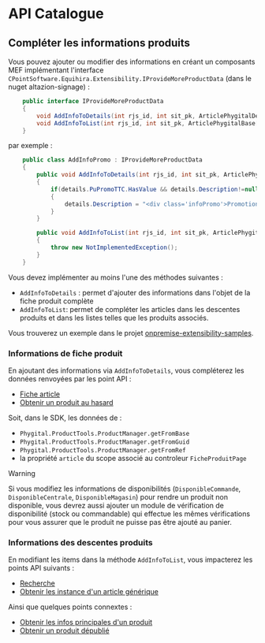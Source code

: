 # API Catalogue

## Compléter les informations produits

Vous pouvez ajouter ou modifier des informations en créant un composants MEF implémentant l'interface `CPointSoftware.Equihira.Extensibility.IProvideMoreProductData` (dans le nuget altazion-signage) :

```csharp
    public interface IProvideMoreProductData
    {
        void AddInfoToDetails(int rjs_id, int sit_pk, ArticlePhygitalDetail details);
        void AddInfoToList(int rjs_id, int sit_pk, ArticlePhygitalBase[] items);
    }
```

par exemple :

```csharp
    public class AddInfoPromo : IProvideMoreProductData
    {
        public void AddInfoToDetails(int rjs_id, int sit_pk, ArticlePhygitalDetail details)
        {
            if(details.PuPromoTTC.HasValue && details.Description!=null)
            {
                details.Description = "<div class='infoPromo'>Promotion exceptionnelle !</div>" + details.Description;
            }
        }

        public void AddInfoToList(int rjs_id, int sit_pk, ArticlePhygitalBase[] items)
        {
            throw new NotImplementedException();
        }
    }

```

Vous devez implémenter au moins l'une des méthodes suivantes :

- `AddInfoToDetails` : permet d'ajouter des informations dans l'objet de la fiche produit complète
- `AddInfoToList`: permet de compléter les articles dans les descentes produits et dans les listes telles que les produits associés.

Vous trouverez un exemple dans le projet [onpremise-extensibility-samples](https://github.com/altazion/onpremise-extensibility-samples).

### Informations de fiche produit

En ajoutant des informations via `AddInfoToDetails`, vous compléterez les données renvoyées par les point API :

- [Fiche article](https://www.altazion.dev/hub/api/phygital/catalogue/articles.html#span-idfichearticlefiche-articlespan)
- [Obtenir un produit au hasard](https://www.altazion.dev/hub/api/phygital/catalogue/articles.html#span-idfichearticleauhasardobtenir-un-article-au-hasardspan)

Soit, dans le SDK, les données de :

- `Phygital.ProductTools.ProductManager.getFromBase`
- `Phygital.ProductTools.ProductManager.getFromGuid`
- `Phygital.ProductTools.ProductManager.getFromRef`
- la propriété `article` du scope associé au controleur `FicheProduitPage`

> [!WARNING]
> Si vous modifiez les informations de disponibilités (`DisponibleCommande`, `DisponibleCentrale`, `DisponibleMagasin`) pour rendre un produit non disponible, vous devrez aussi ajouter un module de vérification de disponibilité (stock ou commandable) qui effectue les mêmes vérifications pour vous assurer que le produit ne puisse pas être ajouté au panier.

### Informations des descentes produits

En modifiant les items dans la méthode `AddInfoToList`, vous impacterez les points API suivants :

- [Recherche](https://www.altazion.dev/hub/api/phygital/catalogue/articles.html#span-idrechercherecherchespan)
- [Obtenir les instance d'un article générique](https://www.altazion.dev/hub/api/phygital/catalogue/articles.html#span-idversionsdeclinaisonsobtenir-les-versions-dun-article-g%C3%A9n%C3%A9riquespan)

Ainsi que quelques points connextes :

- [Obtenir les infos principales d'un produit](https://www.altazion.dev/hub/api/phygital/catalogue/articles.html#span-idobtenirquickobtenir-les-infos-principales-dun-produitspan)
- [Obtenir un produit dépublié](https://www.altazion.dev/hub/api/phygital/catalogue/articles.html#span-idfichearticledepubliefiche-article-d%C3%A9publi%C3%A9span)
